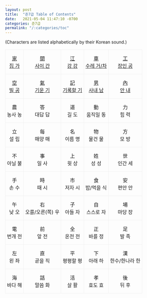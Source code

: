 ```yaml
---
layout: post
title:  "준7급 Table of Contents"
date:   2021-05-04 11:47:10 -0700
categories: 준7급
permalink: "/:categories/toc"
---
```


(Characters are listed alphabetically by their Korean sound.)

<style type="text/css">
.tg  {border-collapse:collapse;border-spacing:0;}
.tg td{border-color:black;border-style:solid;border-width:1px;
  overflow:hidden;padding:15px 5px;word-break:normal;}
.tg th{border-color:black;border-style:solid;border-width:1px;
  font-weight:normal;overflow:hidden;padding:15px 5px;word-break:normal;}
.tg .tg-li6d{border-color:#efefef;text-align:center;vertical-align:top}
</style>
<table class="tg">
<tbody>
  <tr>
    <td class="tg-li6d"><a href="家.html">家 <br>집 가</a></td>
    <td class="tg-li6d"><a href="間.html">間 <br>사이 간</a></td>
    <td class="tg-li6d"><a href="江.html">江 <br>강 강</a></td>
    <td class="tg-li6d"><a href="車.html">車 <br>수레 거/차</a></td>
    <td class="tg-li6d"><a href="工.html">工 <br>장인 공</a></td>
  </tr>
  <tr>
    <td class="tg-li6d"><a href="空.html">空 <br>빌 공</a></td>
    <td class="tg-li6d"><a href="氣.html">氣 <br>기운 기</a></td>
    <td class="tg-li6d"><a href="記.html">記 <br>기록할 기</a></td>
    <td class="tg-li6d"><a href="男.html">男 <br>사내 남</a></td>
    <td class="tg-li6d"><a href="內.html">內 <br>안 내</a></td>
  </tr>
  <tr>
    <td class="tg-li6d">農 <br>농사 농</td>
    <td class="tg-li6d">答 <br>대답 답</td>
    <td class="tg-li6d">道 <br>길 도</td>
    <td class="tg-li6d">動 <br>움직일 동</td>
    <td class="tg-li6d">力 <br>힘 력</td>
  </tr>
  <tr>
    <td class="tg-li6d">立 <br>설 립</td>
    <td class="tg-li6d">每 <br>매양 매</td>
    <td class="tg-li6d">名 <br>이름 명</td>
    <td class="tg-li6d">物 <br>물건 물</td>
    <td class="tg-li6d">方 <br>모 방</td>
  </tr>
  <tr>
    <td class="tg-li6d">不 <br>아닐 불</td>
    <td class="tg-li6d">事 <br>일 사</td>
    <td class="tg-li6d">上 <br>윗 상</td>
    <td class="tg-li6d">姓 <br>성 성</td>
    <td class="tg-li6d">世 <br>인간 세</td>
  </tr>
  <tr>
    <td class="tg-li6d">手 <br>손 수</td>
    <td class="tg-li6d">時 <br>때 시</td>
    <td class="tg-li6d">市 <br>저자 시</td>
    <td class="tg-li6d">食 <br>밥/먹을 식</td>
    <td class="tg-li6d">安 <br>편안 안</td>
  </tr>
  <tr>
    <td class="tg-li6d">午 <br>낮 오</td>
    <td class="tg-li6d">右 <br>오를/오른(쪽) 우</td>
    <td class="tg-li6d">子 <br>아들 자</td>
    <td class="tg-li6d">自 <br>스스로 자</td>
    <td class="tg-li6d">場 <br>마당 장</td>
  </tr>
  <tr>
    <td class="tg-li6d">電 <br>번개 전</td>
    <td class="tg-li6d">前 <br>앞 전</td>
    <td class="tg-li6d">全 <br>온전 전</td>
    <td class="tg-li6d">正 <br>바를 정</td>
    <td class="tg-li6d">足 <br>발 족</td>
  </tr>
  <tr>
    <td class="tg-li6d">左 <br>왼 좌</td>
    <td class="tg-li6d">直 <br>곧을 직</td>
    <td class="tg-li6d">平 <br>평평할 평</td>
    <td class="tg-li6d">下 <br>아래 하</td>
    <td class="tg-li6d">漢 <br>한수/한나라 한</td>
  </tr>
  <tr>
    <td class="tg-li6d">海 <br>바다 해</td>
    <td class="tg-li6d">話 <br>말씀 화</td>
    <td class="tg-li6d">活 <br>살 활</td>
    <td class="tg-li6d">孝 <br>효도 효</td>
    <td class="tg-li6d">後 <br>뒤 후</td>
  </tr>
</tbody>
</table>